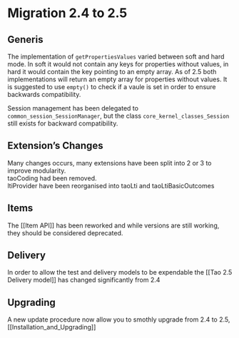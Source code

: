 Migration 2.4 to 2.5
====================

Generis
-------

The implementation of `getPropertiesValues` varied between soft and hard mode. In soft it would not contain any keys for properties without values, in hard it would contain the key pointing to an empty array. As of 2.5 both implementations will return an empty array for properties without values. It is suggested to use `empty()` to check if a vaule is set in order to ensure backwards compatibility.

Session management has been delegated to `common_session_SessionManager`, but the class `core_kernel_classes_Session` still exists for backward compatibility.

Extension’s Changes
-------------------

Many changes occurs, many extensions have been split into 2 or 3 to improve modularity.\
taoCoding had been removed.\
ltiProvider have been reorganised into taoLti and taoLtiBasicOutcomes

Items
-----

The [[Item API]] has been reworked and while versions are still working, they should be considered deprecated.

Delivery
--------

In order to allow the test and delivery models to be expendable the [[Tao 2.5 Delivery model]] has changed significantly from 2.4

Upgrading
---------

A new update procedure now allow you to smothly upgrade from 2.4 to 2.5, [[Installation\_and\_Upgrading]]

